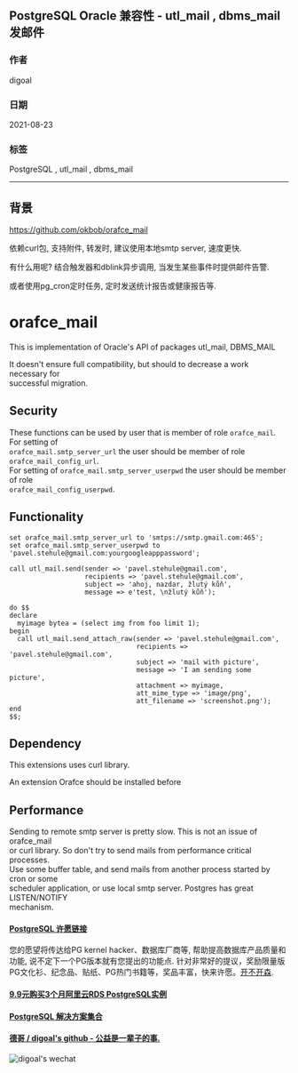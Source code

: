 ## PostgreSQL Oracle 兼容性 - utl_mail , dbms_mail 发邮件    
      
### 作者      
digoal      
      
### 日期      
2021-08-23       
      
### 标签      
PostgreSQL , utl_mail , dbms_mail          
      
----      
      
## 背景      
    
https://github.com/okbob/orafce_mail  
  
依赖curl包, 支持附件, 转发时, 建议使用本地smtp server, 速度更快.    
  
有什么用呢? 结合触发器和dblink异步调用, 当发生某些事件时提供邮件告警. 
  
或者使用pg_cron定时任务, 定时发送统计报告或健康报告等.  
  
orafce_mail  
===========  
This is implementation of Oracle's API of packages utl_mail, DBMS_MAIL  
  
It doesn't ensure full compatibility, but should to decrease a work necessary for  
successful migration.  
  
  
Security  
--------  
These functions can be used by user that is member of role `orafce_mail`. For setting of  
`orafce_mail.smtp_server_url` the user should be member of role `orafce_mail_config_url`.  
For setting of `orafce_mail.smtp_server_userpwd` the user should be member of role  
`orafce_mail_config_userpwd`.  
  
  
Functionality  
-------------  
  
```  
set orafce_mail.smtp_server_url to 'smtps://smtp.gmail.com:465';  
set orafce_mail.smtp_server_userpwd to 'pavel.stehule@gmail.com:yourgoogleapppassword';  
  
call utl_mail.send(sender => 'pavel.stehule@gmail.com',  
                   recipients => 'pavel.stehule@gmail.com',  
                   subject => 'ahoj, nazdar, žlutý kůň',  
                   message => e'test, \nžlutý kůň');  
  
do $$  
declare  
  myimage bytea = (select img from foo limit 1);  
begin  
  call utl_mail.send_attach_raw(sender => 'pavel.stehule@gmail.com',  
                                recipients => 'pavel.stehule@gmail.com',  
                                subject => 'mail with picture',  
                                message => 'I am sending some picture',  
                                attachment => myimage,  
                                att_mime_type => 'image/png',  
                                att_filename => 'screenshot.png');  
end  
$$;  
```  
  
Dependency  
----------  
This extensions uses curl library.  
  
An extension Orafce should be installed before  
  
  
Performance  
-----------  
Sending to remote smtp server is pretty slow. This is not an issue of orafce_mail  
or curl library. So don't try to send mails from performance critical processes.  
Use some buffer table, and send mails from another process started by cron or some  
scheduler application, or use local smtp server. Postgres has great LISTEN/NOTIFY  
mechanism.  
  
  
#### [PostgreSQL 许愿链接](https://github.com/digoal/blog/issues/76 "269ac3d1c492e938c0191101c7238216")
您的愿望将传达给PG kernel hacker、数据库厂商等, 帮助提高数据库产品质量和功能, 说不定下一个PG版本就有您提出的功能点. 针对非常好的提议，奖励限量版PG文化衫、纪念品、贴纸、PG热门书籍等，奖品丰富，快来许愿。[开不开森](https://github.com/digoal/blog/issues/76 "269ac3d1c492e938c0191101c7238216").  
  
  
#### [9.9元购买3个月阿里云RDS PostgreSQL实例](https://www.aliyun.com/database/postgresqlactivity "57258f76c37864c6e6d23383d05714ea")
  
  
#### [PostgreSQL 解决方案集合](https://yq.aliyun.com/topic/118 "40cff096e9ed7122c512b35d8561d9c8")
  
  
#### [德哥 / digoal's github - 公益是一辈子的事.](https://github.com/digoal/blog/blob/master/README.md "22709685feb7cab07d30f30387f0a9ae")
  
  
![digoal's wechat](../pic/digoal_weixin.jpg "f7ad92eeba24523fd47a6e1a0e691b59")
  
